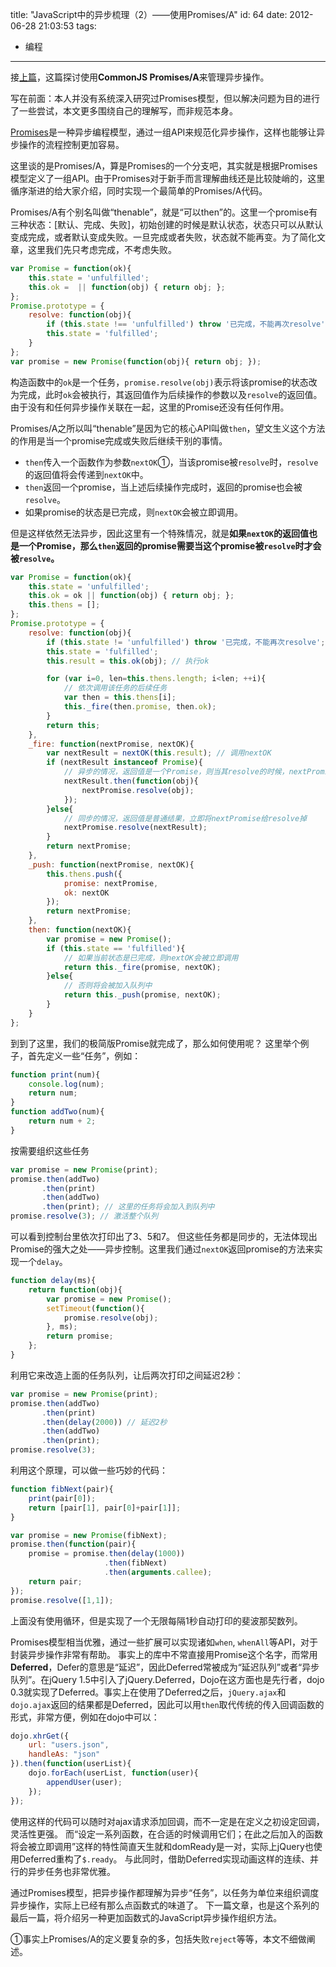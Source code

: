 title: "JavaScript中的异步梳理（2）——使用Promises/A"
id: 64
date: 2012-06-28 21:03:53
tags: 
- 编程
---

接[上篇](/2012/05/28/javascript中的异步梳理（1）-使用消息驱动/ "JavaScript中的异步梳理（1）——使用消息驱动")，这篇探讨使用**CommonJS Promises/A**来管理异步操作。

写在前面：本人并没有系统深入研究过Promises模型，但以解决问题为目的进行了一些尝试，本文更多围绕自己的理解写，而非规范本身。

[Promises](http://wiki.commonjs.org/wiki/Promises)是一种异步编程模型，通过一组API来规范化异步操作，这样也能够让异步操作的流程控制更加容易。
<!-- more -->

这里谈的是Promises/A，算是Promises的一个分支吧，其实就是根据Promises模型定义了一组API。由于Promises对于新手而言理解曲线还是比较陡峭的，这里循序渐进的给大家介绍，同时实现一个最简单的Promises/A代码。

Promises/A有个别名叫做“thenable”，就是“可以then”的。这里一个promise有三种状态：[默认、完成、失败]，初始创建的时候是默认状态，状态只可以从默认变成完成，或者默认变成失败。一旦完成或者失败，状态就不能再变。为了简化文章，这里我们先只考虑完成，不考虑失败。
``` javascript
var Promise = function(ok){
    this.state = 'unfulfilled';
    this.ok =  || function(obj) { return obj; };
};
Promise.prototype = {
    resolve: function(obj){
        if (this.state !== 'unfulfilled') throw '已完成，不能再次resolve';
        this.state = 'fulfilled';
    }
};
var promise = new Promise(function(obj){ return obj; });
```
构造函数中的`ok`是一个任务，`promise.resolve(obj)`表示将该promise的状态改为完成，此时`ok`会被执行，其返回值作为后续操作的参数以及`resolve`的返回值。
由于没有和任何异步操作关联在一起，这里的Promise还没有任何作用。

Promises/A之所以叫“thenable”是因为它的核心API叫做`then`，望文生义这个方法的作用是当一个promise完成或失败后继续干别的事情。

* `then`传入一个函数作为参数`nextOK`①，当该promise被`resolve`时，`resolve`的返回值将会传递到`nextOK`中。
* `then`返回一个promise，当上述后续操作完成时，返回的promise也会被`resolve`。
* 如果promise的状态是已完成，则`nextOK`会被立即调用。

但是这样依然无法异步，因此这里有一个特殊情况，就是**如果`nextOK`的返回值也是一个Promise，那么`then`返回的promise需要当这个promise被`resolve`时才会被`resolve`。**
``` javascript
var Promise = function(ok){
    this.state = 'unfulfilled';
    this.ok = ok || function(obj) { return obj; };
    this.thens = [];
};
Promise.prototype = {
    resolve: function(obj){
        if (this.state != 'unfulfilled') throw '已完成，不能再次resolve';
        this.state = 'fulfilled';
        this.result = this.ok(obj); // 执行ok

        for (var i=0, len=this.thens.length; i<len; ++i){
            // 依次调用该任务的后续任务
            var then = this.thens[i];
            this._fire(then.promise, then.ok);
        }
        return this;
    },
    _fire: function(nextPromise, nextOK){
        var nextResult = nextOK(this.result); // 调用nextOK
        if (nextResult instanceof Promise){
            // 异步的情况，返回值是一个Promise，则当其resolve的时候，nextPromise才会被resolve
            nextResult.then(function(obj){
                nextPromise.resolve(obj);
            });
        }else{
            // 同步的情况，返回值是普通结果，立即将nextPromise给resolve掉
            nextPromise.resolve(nextResult);
        }
        return nextPromise;
    },
    _push: function(nextPromise, nextOK){
        this.thens.push({
            promise: nextPromise,
            ok: nextOK
        });
        return nextPromise;
    },
    then: function(nextOK){
        var promise = new Promise();
        if (this.state == 'fulfilled'){
            // 如果当前状态是已完成，则nextOK会被立即调用
            return this._fire(promise, nextOK);
        }else{
            // 否则将会被加入队列中
            return this._push(promise, nextOK);
        }
    }
};
```
到到了这里，我们的极简版Promise就完成了，那么如何使用呢？
这里举个例子，首先定义一些“任务”，例如：
``` javascript
function print(num){
    console.log(num);
    return num;
}
function addTwo(num){
    return num + 2;
}
```
按需要组织这些任务
``` javascript
var promise = new Promise(print);
promise.then(addTwo)
       .then(print)
       .then(addTwo)
       .then(print); // 这里的任务将会加入到队列中
promise.resolve(3); // 激活整个队列
```
可以看到控制台里依次打印出了3、5和7。
但这些任务都是同步的，无法体现出Promise的强大之处——异步控制。这里我们通过`nextOK`返回promise的方法来实现一个`delay`。
``` javascript
function delay(ms){
    return function(obj){
        var promise = new Promise();
        setTimeout(function(){
            promise.resolve(obj);
        }, ms);
        return promise;
    };
}
```
利用它来改造上面的任务队列，让后两次打印之间延迟2秒：
``` javascript
var promise = new Promise(print);
promise.then(addTwo)
       .then(print)
       .then(delay(2000)) // 延迟2秒
       .then(addTwo)
       .then(print);
promise.resolve(3);
```
利用这个原理，可以做一些巧妙的代码：
``` javascript
function fibNext(pair){
    print(pair[0]);
    return [pair[1], pair[0]+pair[1]];
}

var promise = new Promise(fibNext);
promise.then(function(pair){
    promise = promise.then(delay(1000))
                     .then(fibNext)
                     .then(arguments.callee);
    return pair;
});
promise.resolve([1,1]);
```
上面没有使用循环，但是实现了一个无限每隔1秒自动打印的斐波那契数列。

Promises模型相当优雅，通过一些扩展可以实现诸如`when`, `whenAll`等API，对于封装异步操作非常有帮助。
事实上的库中不常直接用Promise这个名字，而常用**Deferred**，Defer的意思是“延迟”，因此Deferred常被成为“延迟队列”或者“异步队列”。在jQuery 1.5中引入了jQuery.Deferred，Dojo在这方面也是先行者，dojo 0.3就实现了Deferred。事实上在使用了Deferred之后，`jQuery.ajax`和`dojo.ajax`返回的结果都是Deferred，因此可以用`then`取代传统的传入回调函数的形式，非常方便，例如在dojo中可以：
``` javascript
dojo.xhrGet({ 
    url: "users.json", 
    handleAs: "json" 
}).then(function(userList){ 
    dojo.forEach(userList, function(user){
        appendUser(user);
    }); 
});
```
使用这样的代码可以随时对ajax请求添加回调，而不一定是在定义之初设定回调，灵活性更强。
而“设定一系列函数，在合适的时候调用它们；在此之后加入的函数将会被立即调用”这样的特性简直天生就和domReady是一对，实际上jQuery也使用Deferred重构了`$.ready`。
与此同时，借助Deferred实现动画这样的连续、并行的异步任务也非常优雅。

通过Promises模型，把异步操作都理解为异步“任务”，以任务为单位来组织调度异步操作，实际上已经有那么点函数式的味道了。
下一篇文章，也是这个系列的最后一篇，将介绍另一种更加函数式的JavaScript异步操作组织方法。

①事实上Promises/A的定义要复杂的多，包括失败`reject`等等，本文不细做阐述。